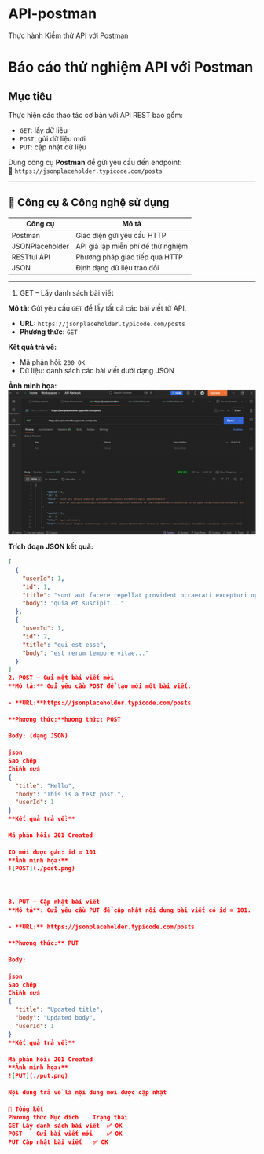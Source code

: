 # API-postman
Thực hành Kiểm thử API với Postman
# Báo cáo thử nghiệm API với Postman

## Mục tiêu

Thực hiện các thao tác cơ bản với API REST bao gồm:
- `GET`: lấy dữ liệu
- `POST`: gửi dữ liệu mới
- `PUT`: cập nhật dữ liệu

Dùng công cụ **Postman** để gửi yêu cầu đến endpoint:  
🔗 `https://jsonplaceholder.typicode.com/posts`

---

## 🧰 Công cụ & Công nghệ sử dụng

| Công cụ         | Mô tả                           |
|----------------|----------------------------------|
| Postman        | Giao diện gửi yêu cầu HTTP      |
| JSONPlaceholder | API giả lập miễn phí để thử nghiệm |
| RESTful API    | Phương pháp giao tiếp qua HTTP  |
| JSON           | Định dạng dữ liệu trao đổi      |

---

1. GET – Lấy danh sách bài viết

**Mô tả:** Gửi yêu cầu `GET` để lấy tất cả các bài viết từ API.

- **URL:** `https://jsonplaceholder.typicode.com/posts`
- **Phương thức:** `GET`

**Kết quả trả về:**
- Mã phản hồi: `200 OK`
- Dữ liệu: danh sách các bài viết dưới dạng JSON

**Ảnh minh họa:**
![GET](./Screenshot%202025-06-19%20171509.png)


**Trích đoạn JSON kết quả:**

```json
[
  {
    "userId": 1,
    "id": 1,
    "title": "sunt aut facere repellat provident occaecati excepturi optio reprehenderit",
    "body": "quia et suscipit..."
  },
  {
    "userId": 1,
    "id": 2,
    "title": "qui est esse",
    "body": "est rerum tempore vitae..."
  }
]
2. POST – Gửi một bài viết mới
**Mô tả:** Gửi yêu cầu POST để tạo mới một bài viết.

- **URL:**https://jsonplaceholder.typicode.com/posts

**Phương thức:**hương thức: POST

Body: (dạng JSON)

json
Sao chép
Chỉnh sửa
{
  "title": "Hello",
  "body": "This is a test post.",
  "userId": 1
}
**Kết quả trả về:**

Mã phản hồi: 201 Created

ID mới được gán: id = 101
**Ảnh minh họa:**
![POST](./post.png)



3. PUT – Cập nhật bài viết
**Mô tả**: Gửi yêu cầu PUT để cập nhật nội dung bài viết có id = 101.

- **URL:** https://jsonplaceholder.typicode.com/posts

**Phương thức:** PUT

Body:

json
Sao chép
Chỉnh sửa
{
  "title": "Updated title",
  "body": "Updated body",
  "userId": 1
}
**Kết quả trả về:**

Mã phản hồi: 201 Created
**Ảnh minh họa:**
![PUT](./put.png)

Nội dung trả về là nội dung mới được cập nhật

📌 Tổng kết
Phương thức	Mục đích	Trạng thái
GET	Lấy danh sách bài viết	✅ OK
POST	Gửi bài viết mới	✅ OK
PUT	Cập nhật bài viết	✅ OK